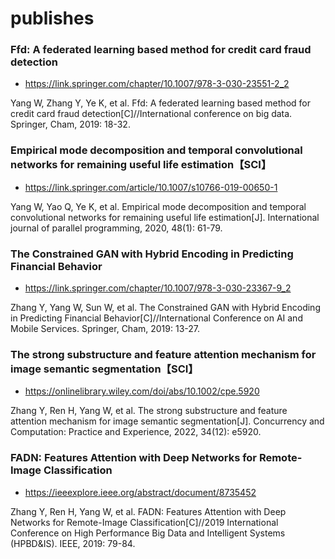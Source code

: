 # publishes


### Ffd: A federated learning based method for credit card fraud detection

- https://link.springer.com/chapter/10.1007/978-3-030-23551-2_2

Yang W, Zhang Y, Ye K, et al. Ffd: A federated learning based method for credit card fraud detection[C]//International conference on big data. Springer, Cham, 2019: 18-32.



### Empirical mode decomposition and temporal convolutional networks for remaining useful life estimation【SCI】

- https://link.springer.com/article/10.1007/s10766-019-00650-1

Yang W, Yao Q, Ye K, et al. Empirical mode decomposition and temporal convolutional networks for remaining useful life estimation[J]. International journal of parallel programming, 2020, 48(1): 61-79.


### The Constrained GAN with Hybrid Encoding in Predicting Financial Behavior

- https://link.springer.com/chapter/10.1007/978-3-030-23367-9_2

Zhang Y, Yang W, Sun W, et al. The Constrained GAN with Hybrid Encoding in Predicting Financial Behavior[C]//International Conference on AI and Mobile Services. Springer, Cham, 2019: 13-27.


### The strong substructure and feature attention mechanism for image semantic segmentation【SCI】

- https://onlinelibrary.wiley.com/doi/abs/10.1002/cpe.5920

Zhang Y, Ren H, Yang W, et al. The strong substructure and feature attention mechanism for image semantic segmentation[J]. Concurrency and Computation: Practice and Experience, 2022, 34(12): e5920.


### FADN: Features Attention with Deep Networks for Remote-Image Classification

- https://ieeexplore.ieee.org/abstract/document/8735452

Zhang Y, Ren H, Yang W, et al. FADN: Features Attention with Deep Networks for Remote-Image Classification[C]//2019 International Conference on High Performance Big Data and Intelligent Systems (HPBD&IS). IEEE, 2019: 79-84.
